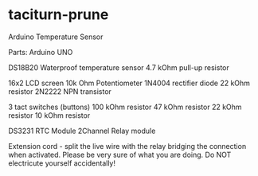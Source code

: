 # taciturn-prune
Arduino Temperature Sensor

Parts:
Arduino UNO

DS18B20 Waterproof temperature sensor
4.7 kOhm pull-up resistor

16x2 LCD screen
10k Ohm Potentiometer
1N4004 rectifier diode
22 kOhm resistor
2N2222 NPN transistor

3 tact switches (buttons)
100 kOhm resistor
47 kOhm resistor
22 kOhm resistor
10 kOhm resistor

DS3231 RTC Module
2Channel Relay module

Extension cord - split the live wire with the relay bridging the connection when activated. Please be very sure of what you are doing. Do NOT electricute yourself accidentally!